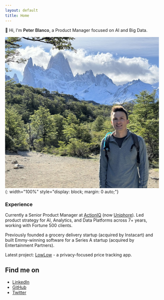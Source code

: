 ```yaml
---
layout: default
title: Home
---
```

<span class="wave">👋</span> Hi, I'm <span style="font-weight: 600;">Peter Blanco</span>, a Product Manager focused on AI and Big Data.

<style>
.wave {
  display: inline-block;
  animation: wave 2s infinite;
  animation-delay: 3s;
}

@keyframes wave {
  0% { transform: rotate(0deg); }
  20% { transform: rotate(30deg); }
  40% { transform: rotate(0deg); }
  60% { transform: rotate(30deg); }
  80% { transform: rotate(0deg); }
  100% { transform: rotate(0deg); }
}
</style>

![Peter Blanco](/assets/home.jpg){: width="100%" style="display: block; margin: 0 auto;"}

### Experience

Currently a Senior Product Manager at [ActionIQ](https://actioniq.com) (now [Uniphore](https://uniphore.com)). Led product strategy for AI, Analytics, and Data Platforms across 7+ years, working with Fortune 500 clients.

Previously founded a grocery delivery startup (acquired by Instacart) and built Emmy-winning software for a Series A startup (acquired by Entertainment Partners).

Latest project: [LowLow](https://lowlow.bot) - a privacy-focused price tracking app.

## Find me on

- [LinkedIn](https://www.linkedin.com/in/peterblanco)
- [GitHub](https://github.com/pblanco)
- [Twitter](https://twitter.com/blancotech)